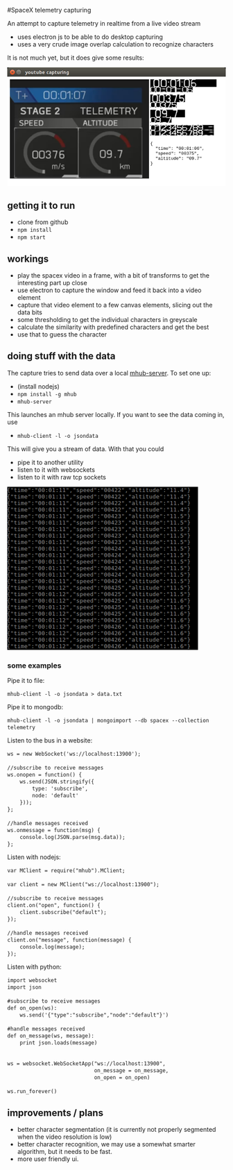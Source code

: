 #SpaceX telemetry capturing

An attempt to capture telemetry in realtime from a live video stream

- uses electron js to be able to do desktop capturing
- uses a very crude image overlap calculation to recognize characters

It is not much yet, but it does give some results:

![example.png](example.png)

## getting it to run

- clone from github
- `npm install`
- `npm start`

## workings

- play the spacex video in a frame, with a bit of transforms to get the interesting part up close
- use electron to capture the window and feed it back into a video element
- capture that video element to a few canvas elements, slicing out the data bits
- some thresholding to get the individual characters in greyscale
- calculate the similarity with predefined characters and get the best
- use that to guess the character

## doing stuff with the data

The capture tries to send data over a local [mhub-server](https://github.com/poelstra/mhub). To set one up:

- (install nodejs)
- `npm install -g mhub`
- `mhub-server`

This launches an mhub server locally. If you want to see the data coming in, use

- `mhub-client -l -o jsondata`

This will give you a stream of data. With that you could

- pipe it to another utility
- listen to it with websockets
- listen to it with raw tcp sockets

![mhub-output](mhub-output.png)

### some examples

Pipe it to file:

	mhub-client -l -o jsondata > data.txt

Pipe it to mongodb:

	mhub-client -l -o jsondata | mongoimport --db spacex --collection telemetry

Listen to the bus in a website:

	ws = new WebSocket('ws://localhost:13900');

	//subscribe to receive messages
	ws.onopen = function() {
	    ws.send(JSON.stringify({
	        type: 'subscribe',
	        node: 'default'
	    }));
	};

	//handle messages received
	ws.onmessage = function(msg) {
	    console.log(JSON.parse(msg.data));
	};

Listen with nodejs:

	var MClient = require("mhub").MClient;

	var client = new MClient("ws://localhost:13900");

	//subscribe to receive messages
	client.on("open", function() {
	    client.subscribe("default");
	});

	//handle messages received
	client.on("message", function(message) {
	    console.log(message);
	});

Listen with python:

	import websocket
	import json

	#subscribe to receive messages
	def on_open(ws):
	    ws.send('{"type":"subscribe","node":"default"}')

	#handle messages received
	def on_message(ws, message):
	    print json.loads(message)


	ws = websocket.WebSocketApp("ws://localhost:13900",
	                            on_message = on_message,
	                            on_open = on_open)

	ws.run_forever()

## improvements / plans

- better character segmentation (it is currently not properly segmented when the video resolution is low)
- better character recognition, we may use a somewhat smarter algorithm, but it needs to be fast.
- more user friendly ui.